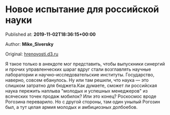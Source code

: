 
# Новое испытание для российской науки

Published at: **2019-11-02T18:36:15+00:00**

Author: **Mike_Siversky**

Original: [hrenovosti.d3.ru](https://hrenovosti.d3.ru/novoe-ispytanie-dlia-rossiiskoi-nauki-1870946/)

Я такое только в анекдоте мог представить, чтобы выпускники синергий и прочих управленческих шараг вдруг стали возглавлять научные лаборатории и научно–исследовательские институты. Государство, наверно, совсем ебанулось. Ну или там решили, что наука — это слишком затратно для бюджета.Как думаете, сможет ли российская наука пережить наплыва "молодых и успешных менеджеров" из всяческих точек продаж мобилок? Или это конец? Роскосмос вроде Рогозина переварило. Но с другой стороны, там один унылый Рогозин был, а тут целая армия молодых и амбициозных долбоебов.
